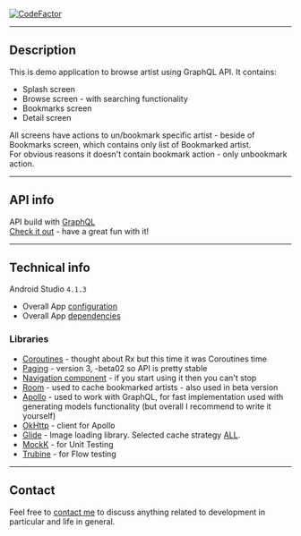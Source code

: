 [![CodeFactor](https://www.codefactor.io/repository/github/btwarog/artis/badge)](https://www.codefactor.io/repository/github/btwarog/artis)

---
## Description
This is demo application to browse artist using GraphQL API. It contains:
* Splash screen
* Browse screen - with searching functionality
* Bookmarks screen
* Detail screen

All screens have actions to un/bookmark specific artist - beside of Bookmarks screen, which contains only list of Bookmarked artist.  
For obvious reasons it doesn't contain bookmark action - only unbookmark action.

---
## API info
API build with [GraphQL](https://graphql.org/)   
[Check it out](https://graphbrainz.herokuapp.com/) - have a great fun with it!

---
## Technical info
Android Studio `4.1.3`  
* Overall App [configuration](https://github.com/btwarog/Artis/blob/develop/buildSrc/src/main/java/pl/btwarog/AppConfig.kt)  
* Overall App [dependencies](https://github.com/btwarog/Artis/blob/develop/buildSrc/src/main/java/pl/btwarog/Dependencies.kt)

### Libraries   
* [Coroutines](https://github.com/Kotlin/kotlinx.coroutines) - thought about Rx but this time it was Coroutines time  
* [Paging](https://developer.android.com/topic/libraries/architecture/paging) - version 3, -beta02 so API is pretty stable  
* [Navigation component](https://developer.android.com/guide/navigation) - if you start using it then you can't stop 
* [Room](https://developer.android.com/training/data-storage/room) - used to cache bookmarked artists - also used in beta version   
* [Apollo](https://www.apollographql.com/docs/android/) - used to work with GraphQL, for fast implementation used with generating models functionality (but overall I recommend to write it yourself)   
* [OkHttp](https://square.github.io/okhttp/) - client for Apollo   
* [Glide](https://bumptech.github.io/glide/) - Image loading library. Selected cache strategy [ALL](https://bumptech.github.io/glide/javadocs/400/com/bumptech/glide/load/engine/DiskCacheStrategy.html#ALL).  
* [MockK](https://mockk.io/ANDROID.html) - for Unit Testing  
* [Trubine](https://github.com/cashapp/turbine) - for Flow testing




---
## Contact
Feel free to [contact me](mailto:b.twarog90@gmail.com) to discuss anything related to development in particular and life in general.
